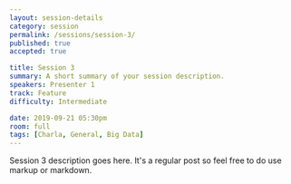 ```yaml
---
layout: session-details
category: session
permalink: /sessions/session-3/
published: true
accepted: true

title: Session 3
summary: A short summary of your session description.
speakers: Presenter 1
track: Feature
difficulty: Intermediate

date: 2019-09-21 05:30pm
room: full
tags: [Charla, General, Big Data]
---
```


Session 3 description goes here. It's a regular post so feel free to do use markup or markdown.
